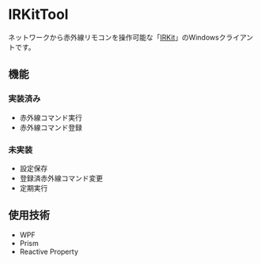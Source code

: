 ﻿# IRKitTool
ネットワークから赤外線リモコンを操作可能な「[IRKit](https://getirkit.com/)」のWindowsクライアントです。

## 機能
### 実装済み
 - 赤外線コマンド実行
 - 赤外線コマンド登録

### 未実装
 - 設定保存
 - 登録済赤外線コマンド変更
 - 定期実行

## 使用技術
 - WPF
 - Prism
 - Reactive Property